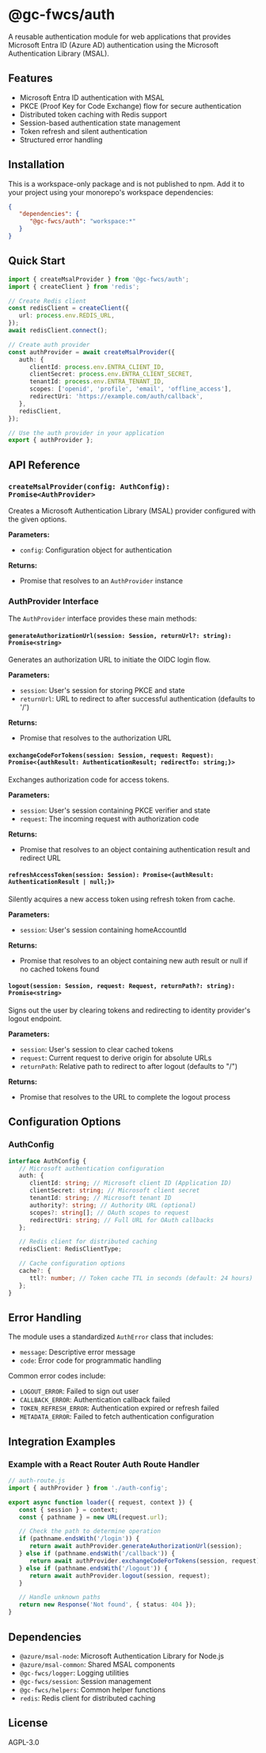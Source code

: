 # @gc-fwcs/auth

A reusable authentication module for web applications that provides Microsoft Entra ID (Azure AD) authentication using the Microsoft Authentication Library (MSAL).

## Features

- Microsoft Entra ID authentication with MSAL
- PKCE (Proof Key for Code Exchange) flow for secure authentication
- Distributed token caching with Redis support
- Session-based authentication state management
- Token refresh and silent authentication
- Structured error handling

## Installation

This is a workspace-only package and is not published to npm. Add it to your project using your monorepo's workspace dependencies:

```json
{
   "dependencies": {
      "@gc-fwcs/auth": "workspace:*"
   }
}
```

## Quick Start

```typescript
import { createMsalProvider } from '@gc-fwcs/auth';
import { createClient } from 'redis';

// Create Redis client
const redisClient = createClient({
   url: process.env.REDIS_URL,
});
await redisClient.connect();

// Create auth provider
const authProvider = await createMsalProvider({
   auth: {
      clientId: process.env.ENTRA_CLIENT_ID,
      clientSecret: process.env.ENTRA_CLIENT_SECRET,
      tenantId: process.env.ENTRA_TENANT_ID,
      scopes: ['openid', 'profile', 'email', 'offline_access'],
      redirectUri: 'https://example.com/auth/callback',
   },
   redisClient,
});

// Use the auth provider in your application
export { authProvider };
```

## API Reference

### `createMsalProvider(config: AuthConfig): Promise<AuthProvider>`

Creates a Microsoft Authentication Library (MSAL) provider configured with the given options.

**Parameters:**

- `config`: Configuration object for authentication

**Returns:**

- Promise that resolves to an `AuthProvider` instance

### AuthProvider Interface

The `AuthProvider` interface provides these main methods:

#### `generateAuthorizationUrl(session: Session, returnUrl?: string): Promise<string>`

Generates an authorization URL to initiate the OIDC login flow.

**Parameters:**

- `session`: User's session for storing PKCE and state
- `returnUrl`: URL to redirect to after successful authentication (defaults to '/')

**Returns:**

- Promise that resolves to the authorization URL

#### `exchangeCodeForTokens(session: Session, request: Request): Promise<{authResult: AuthenticationResult; redirectTo: string;}>`

Exchanges authorization code for access tokens.

**Parameters:**

- `session`: User's session containing PKCE verifier and state
- `request`: The incoming request with authorization code

**Returns:**

- Promise that resolves to an object containing authentication result and redirect URL

#### `refreshAccessToken(session: Session): Promise<{authResult: AuthenticationResult | null;}>`

Silently acquires a new access token using refresh token from cache.

**Parameters:**

- `session`: User's session containing homeAccountId

**Returns:**

- Promise that resolves to an object containing new auth result or null if no cached tokens found

#### `logout(session: Session, request: Request, returnPath?: string): Promise<string>`

Signs out the user by clearing tokens and redirecting to identity provider's logout endpoint.

**Parameters:**

- `session`: User's session to clear cached tokens
- `request`: Current request to derive origin for absolute URLs
- `returnPath`: Relative path to redirect to after logout (defaults to "/")

**Returns:**

- Promise that resolves to the URL to complete the logout process

## Configuration Options

### AuthConfig

```typescript
interface AuthConfig {
   // Microsoft authentication configuration
   auth: {
      clientId: string; // Microsoft client ID (Application ID)
      clientSecret: string; // Microsoft client secret
      tenantId: string; // Microsoft tenant ID
      authority?: string; // Authority URL (optional)
      scopes?: string[]; // OAuth scopes to request
      redirectUri: string; // Full URL for OAuth callbacks
   };

   // Redis client for distributed caching
   redisClient: RedisClientType;

   // Cache configuration options
   cache?: {
      ttl?: number; // Token cache TTL in seconds (default: 24 hours)
   };
}
```

## Error Handling

The module uses a standardized `AuthError` class that includes:

- `message`: Descriptive error message
- `code`: Error code for programmatic handling

Common error codes include:

- `LOGOUT_ERROR`: Failed to sign out user
- `CALLBACK_ERROR`: Authentication callback failed
- `TOKEN_REFRESH_ERROR`: Authentication expired or refresh failed
- `METADATA_ERROR`: Failed to fetch authentication configuration

## Integration Examples

### Example with a React Router Auth Route Handler

```typescript
// auth-route.js
import { authProvider } from './auth-config';

export async function loader({ request, context }) {
   const { session } = context;
   const { pathname } = new URL(request.url);

   // Check the path to determine operation
   if (pathname.endsWith('/login')) {
      return await authProvider.generateAuthorizationUrl(session);
   } else if (pathname.endsWith('/callback')) {
      return await authProvider.exchangeCodeForTokens(session, request);
   } else if (pathname.endsWith('/logout')) {
      return await authProvider.logout(session, request);
   }

   // Handle unknown paths
   return new Response('Not found', { status: 404 });
}
```

## Dependencies

- `@azure/msal-node`: Microsoft Authentication Library for Node.js
- `@azure/msal-common`: Shared MSAL components
- `@gc-fwcs/logger`: Logging utilities
- `@gc-fwcs/session`: Session management
- `@gc-fwcs/helpers`: Common helper functions
- `redis`: Redis client for distributed caching

## License

AGPL-3.0
